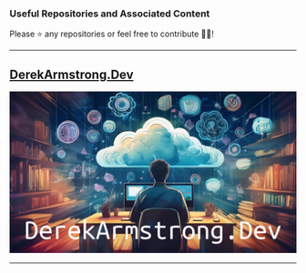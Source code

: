 ### Useful Repositories and Associated Content

Please ⭐️ any repositories or feel free to contribute 🧑‍💻!

---

## [DerekArmstrong.Dev](https://derekarmstrong.dev)

![DerekArmstrong.Dev.png](DerekArmstrong.Dev.png)

---
